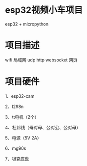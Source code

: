 # esp32视频小车项目

esp32 + micropython

# 项目描述

wifi 局域网 udp http websocket 网页

# 项目硬件

1、esp32-cam

2、l298n

3、tt电机（2个）

4、杜邦线（母对母、公对公、公对母）

5、电源（5V 2A）

6、mg90s

7、坦克底盘


